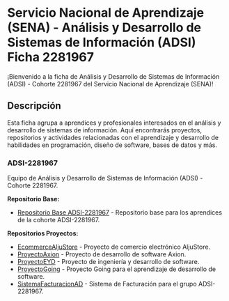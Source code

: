 # Servicio Nacional de Aprendizaje (SENA) - Análisis y Desarrollo de Sistemas de Información (ADSI) Ficha 2281967

¡Bienvenido a la ficha de Análisis y Desarrollo de Sistemas de Información (ADSI) - Cohorte 2281967 del Servicio Nacional de Aprendizaje (SENA)!

## Descripción
Esta ficha agrupa a aprendices y profesionales interesados en el análisis y desarrollo de sistemas de información. Aquí encontrarás proyectos, repositorios y actividades relacionadas con el aprendizaje y desarrollo de habilidades en programación, diseño de software, bases de datos y más.

### ADSI-2281967
Equipo de Análisis y Desarrollo de Sistemas de Información (ADSI) - Cohorte 2281967.

**Repositorio Base:**
- [Repositorio Base ADSI-2281967](https://github.com/ServicioNacionalAprendizaje/ADSI-2281967) - Repositorio base para los aprendices de la cohorte ADSI-2281967.
  
**Repositorios Proyectos:**
- [EcommerceAljuStore](https://github.com/ServicioNacionalAprendizaje/EcommerceAljuStore) - Proyecto de comercio electrónico AljuStore.
- [ProyectoAxion](https://github.com/ServicioNacionalAprendizaje/ProyectoAxion) - Proyecto de desarrollo de software Axion.
- [ProyectoEYD](https://github.com/ServicioNacionalAprendizaje/ProyectoEYD) - Proyecto de ingeniería y desarrollo de software.
- [ProyectoGoing](https://github.com/ServicioNacionalAprendizaje/ProyectoGoing) - Proyecto Going para el aprendizaje de desarrollo de software.
- [SistemaFacturacionAD](https://github.com/ServicioNacionalAprendizaje/SistemaFacturacionAD) - Sistema de Facturación para el grupo ADSI-2281967.
